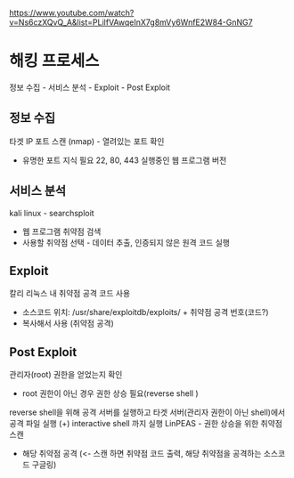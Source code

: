 https://www.youtube.com/watch?v=Ns6czXQvQ_A&list=PLilfVAwqeInX7g8mVy6WnfE2W84-GnNG7

# 해킹 프로세스 
정보 수집 - 서비스 분석 - Exploit - Post Exploit

## 정보 수집

타겟 IP
포트 스캔 (nmap) - 열려있는 포트 확인
- 유명한 포트 지식 필요 22, 80, 443
실행중인 웹 프로그램 버전

## 서비스 분석
kali linux - searchsploit
- 웹 프로그램 취약점 검색
- 사용할 취약점 선택 - 데이터 추출, 인증되지 않은 원격 코드 실행

## Exploit
칼리 리눅스 내 취약점 공격 코드 사용
- 소스코드 위치: /usr/share/exploitdb/exploits/ + 취약점 공격 번호(코드?)
- 복사해서 사용 (취약점 공격)

## Post Exploit
관리자(root) 권한을 얻었는지 확인
- root 권한이 아닌 경우 권한 상승 필요(reverse shell  )

reverse shell을 위해 공격 서버를 실행하고 타겟 서버(관리자 권한이 아닌 shell)에서 공격 파일 실행
(+) interactive shell 까지 실행
LinPEAS - 권한 상승을 위한 취약점 스캔
- 해당 취약점 공격 (<- 스캔 하면 취약점 코드 출력, 해당 취약점을 공격하는 소스코드 구글링)


